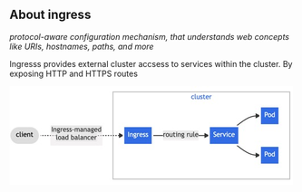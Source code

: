 ## About ingress
<i>protocol-aware configuration mechanism, that understands web concepts like URIs, hostnames, paths, and more</i>
<p>Ingresss provides external cluster accsess to services within the cluster.
By exposing HTTP and HTTPS routes </p>

![diagram](Ingress-k8s.jpg)